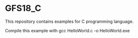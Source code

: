# GFS18_C
This repository contains examples for C programming language.

Compile this example with 
gcc HelloWorld.c -o HelloWorld.exe
